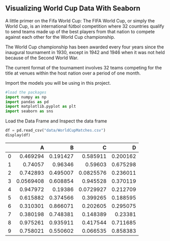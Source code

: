 ## Visualizing World Cup Data With Seaborn

A little primer on the Fifa World Cup: The FIFA World Cup, or simply the World Cup, is an international fútbol competition where 32 countries qualify to send teams made up of the best players from that nation to compete against each other for the World Cup championship.

The World Cup championship has been awarded every four years since the inaugural tournament in 1930, except in 1942 and 1946 when it was not held because of the Second World War.

The current format of the tournament involves 32 teams competing for the title at venues within the host nation over a period of one month.

Import the models you will be using in this project. 
```python
#load the packages
import numpy as np
import pandas as pd
import matplotlib.pyplot as plt
import seaborn as sns
```
Load the Data Frame and Inspect the data frame
```python
df = pd.read_csv("data/WorldCupMatches.csv")
display(df)

```

|    |         A |        B |         C |        D |
|---:|----------:|---------:|----------:|---------:|
|  0 | 0.469294  | 0.191427 | 0.585911  | 0.200162 |
|  1 | 0.74057   | 0.96346  | 0.59603   | 0.675298 |
|  2 | 0.742893  | 0.495007 | 0.0825576 | 0.236011 |
|  3 | 0.0569408 | 0.608854 | 0.945528  | 0.370119 |
|  4 | 0.947972  | 0.19386  | 0.0729927 | 0.212709 |
|  5 | 0.615882  | 0.374566 | 0.399265  | 0.188595 |
|  6 | 0.310301  | 0.866071 | 0.202605  | 0.295075 |
|  7 | 0.380198  | 0.748381 | 0.148389  | 0.23381  |
|  8 | 0.975261  | 0.935911 | 0.417544  | 0.711685 |
|  9 | 0.758021  | 0.550602 | 0.066535  | 0.858383 |